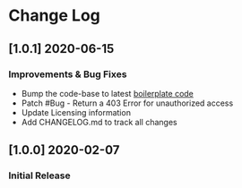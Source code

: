 # Change Log

## [1.0.1] 2020-06-15
### Improvements & Bug Fixes

- Bump the code-base to latest [boilerplate code](https://github.com/app-generator/boilerplate-code-flask-dashboard)
- Patch #Bug - Return a 403 Error for unauthorized access
- Update Licensing information
- Add CHANGELOG.md to track all changes

## [1.0.0] 2020-02-07
### Initial Release

